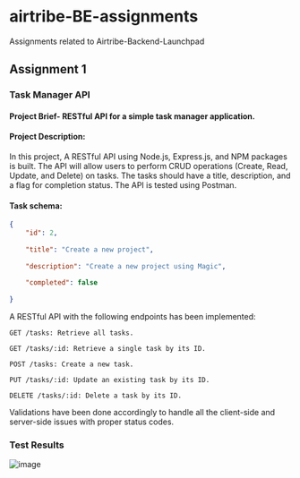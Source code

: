 # airtribe-BE-assignments
Assignments related to Airtribe-Backend-Launchpad
## Assignment 1
### Task Manager API

#### Project Brief- RESTful API for a simple task manager application.

#### Project Description:

In this project, A RESTful API using Node.js, Express.js, and NPM packages is built. The API will allow users to perform CRUD operations (Create, Read, Update, and Delete) on tasks. The tasks should have a title, description, and a flag for completion status. The API is tested using Postman.

#### Task schema:
```json
{    
    "id": 2, 
    
    "title": "Create a new project", 
  
    "description": "Create a new project using Magic", 
  
    "completed": false 
  
}
```

A RESTful API with the following endpoints has been implemented:

```
GET /tasks: Retrieve all tasks.

GET /tasks/:id: Retrieve a single task by its ID.

POST /tasks: Create a new task.

PUT /tasks/:id: Update an existing task by its ID.

DELETE /tasks/:id: Delete a task by its ID.

``` 
Validations have been done accordingly to handle all the client-side and server-side issues with proper status codes.

### Test Results
![image](https://github.com/Narsapuram-Mamatha/airtribe-BE-assignments/assets/149604307/a277c1cf-2910-49af-a4ec-69951b215f54)
